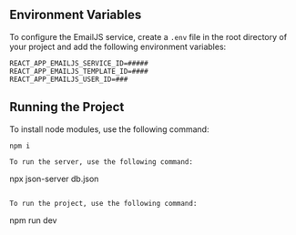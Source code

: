## Environment Variables

To configure the EmailJS service, create a `.env` file in the root directory of your project and add the following environment variables:

```
REACT_APP_EMAILJS_SERVICE_ID=#####
REACT_APP_EMAILJS_TEMPLATE_ID=####
REACT_APP_EMAILJS_USER_ID=###
```

## Running the Project

To install node modules, use the following command:

```
npm i

To run the server, use the following command:
```

npx json-server db.json

```

To run the project, use the following command:
```

npm run dev

```

```
